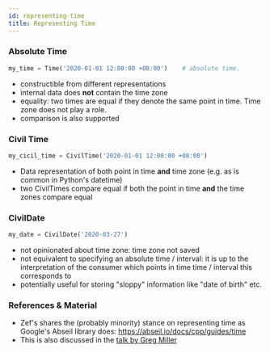```yaml
---
id: representing-time
title: Representing Time
---
```


  
### Absolute Time  
```python  
my_time = Time('2020-01-01 12:00:00 +08:00')    # absolute time.  
```  
  
- constructible from different representations  
- internal data does **not** contain the time zone  
- equality: two times are equal if they denote the same point in time. Time zone does not play a role.  
- comparison is also supported  
  
  
### Civil Time  
```python  
my_cicil_time = CivilTime('2020-01-01 12:00:00 +08:00')  
```  
- Data representation of both point in time **and** time zone (e.g. as is common in Python's datetime)  
- two CivilTimes compare equal if both the point in time **and** the time zones compare equal  
  
  
###  CivilDate  
```python  
my_date = CivilDate('2020-03-27')  
```  
- not opinionated about time zone: time zone not saved  
- not equivalent to specifying an absolute time / interval: it is up to the interpretation of the consumer which points in time time / interval this corresponds to  
- potentially useful for storing "sloppy" information like "date of birth" etc.  
  
  
  
### References & Material  
- Zef's shares the (probably minority) stance on representing time as Google's Abseil library does: https://abseil.io/docs/cpp/guides/time  
- This is also discussed in the [talk by Greg Miller](https://www.youtube.com/watch?v=2rnIHsqABfM)  
